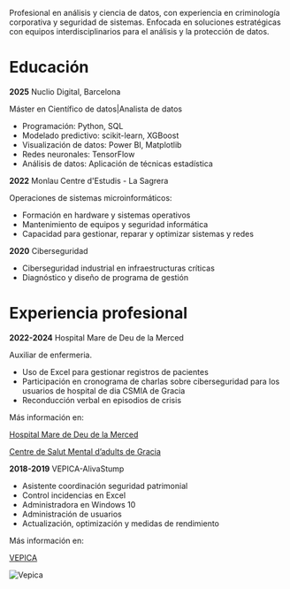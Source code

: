  Profesional en análisis y ciencia de datos, con experiencia en criminología corporativa y seguridad de sistemas. Enfocada en soluciones estratégicas con
 equipos interdisciplinarios para el análisis y la protección de datos.

 # Educación

 **2025**  Nuclio Digital, Barcelona 

Máster en  Científico de datos|Analista de datos

- Programación: Python, SQL
- Modelado predictivo: scikit-learn, XGBoost
- Visualización de datos: Power BI, Matplotlib
- Redes neuronales: TensorFlow
- Análisis de datos: Aplicación de técnicas estadística

**2022**   Monlau Centre d'Estudis - La Sagrera

 Operaciones de sistemas microinformáticos:

- Formación en hardware y sistemas operativos
- Mantenimiento de equipos y seguridad informática
- Capacidad para gestionar, reparar y optimizar sistemas y redes

**2020** Ciberseguridad

- Ciberseguridad industrial en infraestructuras críticas
- Diagnóstico y diseño de programa de gestión 

 # Experiencia profesional 
 **2022-2024**  Hospital Mare de Deu de la Merced

Auxiliar de enfermeria. 

- Uso de Excel para gestionar registros de pacientes
- Participación en cronograma de charlas sobre ciberseguridad para los usuarios de hospital de dia CSMIA de Gracia
- Reconducción verbal en episodios de crisis
  
Más información en:

[Hospital Mare de Deu de la Merced](https://fundaciohospitalariesbarcelonanord.org/)

[Centre de Salut Mental d’adults de Gracia](https://fundacionhospitalarias.org/que-hacemos/red-de-centros-y-dispositivos/centre-de-salut-mental-dadults-de-gracia/)

 **2018-2019** VEPICA-AlivaStump

 - Asistente coordinación seguridad patrimonial
 - Control incidencias en Excel
 - Administradora en Windows 10
 - Administración de usuarios
 - Actualización, optimización y medidas de rendimiento

Más información en:

[VEPICA](https://www.vepica.com/)

![Vepica](https://www.vepica.com/hubfs/LIVCA%20-%20Blog.jpg)


